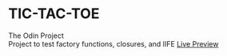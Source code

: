 # TIC-TAC-TOE
The Odin Project  
Project to test factory functions, closures, and IIFE
[Live Preview](https://benjaminshh.github.io/TIC-TAC-TOE/)
